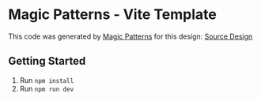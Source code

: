 # Magic Patterns - Vite Template

This code was generated by [Magic Patterns](https://magicpatterns.com) for this design: [Source Design](https://magicpatterns.com/c/7gujw6r9NnV8MUNAPLDv29)

## Getting Started

1. Run `npm install`
2. Run `npm run dev`
